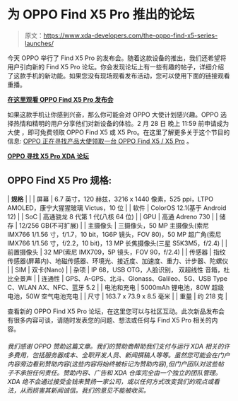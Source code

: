 # 为 OPPO Find X5 Pro 推出的论坛

> 原文：<https://www.xda-developers.com/the-oppo-find-x5-series-launches/>

今天 OPPO 举行了 Find X5 Pro 的发布会。随着这款设备的推出，我们还希望将用户引向新的 Find X5 Pro 论坛。你会发现论坛上有一些有趣的帖子，详细介绍了这款手机的新功能。如果您没有现场观看发布活动，您可以使用下面的链接观看重播。

**[在这里观看 OPPO Find X5 Pro 发布会](https://www.oppo.com/en/events/find-x5-series-launch/)**

如果这款手机让你感到兴奋，那么你可能会对 OPPO 大使计划感兴趣。OPPO 选择热情和精明的用户分享他们对新设备的体验。2 月 28 日 晚上 11:59 前申请成为大使 ，即可免费领取 OPPO Find X5 或 X5 Pro。在这里了解更多关于这个节目的信息: [OPPO 正在寻找产品大使领取一台 OPPO Find X5 / X5 Pro](https://www.xda-developers.com/oppo-product-ambassadors/) 。

[**OPPO 寻找 X5 Pro XDA 论坛**](https://forum.xda-developers.com/c/oppo-find-x5-pro.12525/)

## OPPO Find X5 Pro 规格:

| **规格** |  |
| 屏幕 | 6.7 英寸，120 赫兹，3216 x 1440 像素，525 ppi，LTPO AMOLED，康宁大猩猩玻璃 Victus，10 位 |
| 软件 | ColorOS 12.1(基于 Android 12) |
| SoC | 高通骁龙 8 代第 1 代(八核 64 位) |
| GPU | 高通 Adreno 730 |
| 储存 | 12/256 GB(不可扩展) |
| 主摄像头 | 三摄像头，50 MP 主摄像头(索尼 IMX766 1/1.56 寸，f/1.7，10 bit，1G6P 镜头，FOV 80)，50 MP 超广角(索尼 IMX766 1/1.56 寸，f/2.2，10 bit)，13 MP 长焦摄像头(三星 S5K3M5，f/2.4) |
| 前置摄像头 | 32 MP(索尼 IMX709，5P 镜头，FOV 90，f/2.4) |
| 传感器 | 指纹传感器(屏幕内)、地磁传感器、环境光、接近度、加速度、重力、计步器、陀螺仪 |
| SIM | 双卡(Nano) |
| 杂项 | IP 68，USB OTG，人脸识别， 双超线性 音箱，杜比全景声 |
| 连通性 | GPS、A-GPS、北斗、Glonass、Galileo、5G、USB Type C、WLAN AX、NFC、蓝牙 5.2 |
| 电池和充电 | 5000mAh 锂电池，80W 超级电池，50W 空气电池充电 |
| 尺寸 | 163.7 x 73.9 x 8.5 毫米 |
| 重量 | 约 218 克 |

查看新的 OPPO Find X5 Pro 论坛，在这里您可以与社区互动。此次新品发布会有很多内容可谈，请随时发表您的问题、想法或任何与 Find X5 Pro 相关的内容。

###### 我们感谢 OPPO 赞助这篇文章。我们的赞助商帮助我们支付与运行 XDA 相关的许多费用，包括服务器成本、全职开发人员、新闻撰稿人等等。虽然您可能会在门户内容旁边看到赞助内容(这些内容将始终被标记为赞助内容),但门户团队对这些帖子不承担任何责任。赞助内容、广告和 XDA 仓库完全由一个独立的团队管理。XDA 绝不会通过接受金钱来赞扬一家公司，或以任何方式改变我们的观点或看法，从而损害其新闻诚信。我们的意见不能被收买。